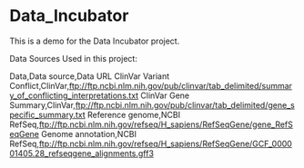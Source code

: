 # Data_Incubator
This is a demo for the Data Incubator project.

Data Sources Used in this project:

Data,Data source,Data URL
ClinVar Variant Conflict,ClinVar,ftp://ftp.ncbi.nlm.nih.gov/pub/clinvar/tab_delimited/summary_of_conflicting_interpretations.txt
ClinVar Gene Summary,ClinVar,ftp://ftp.ncbi.nlm.nih.gov/pub/clinvar/tab_delimited/gene_specific_summary.txt
Reference genome,NCBI RefSeq,ftp://ftp.ncbi.nlm.nih.gov/refseq/H_sapiens/RefSeqGene/gene_RefSeqGene
Genome annotation,NCBI RefSeq,ftp://ftp.ncbi.nlm.nih.gov/refseq/H_sapiens/RefSeqGene/GCF_000001405.28_refseqgene_alignments.gff3


